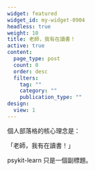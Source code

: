 ```yaml
---
widget: featured
widget_id: my-widget-0904
headless: true
weight: 10
title: 老師，我有在讀書！
active: true
content:
  page_type: post
  count: 0
  order: desc
  filters:
    tag: ""
    category: ""
    publication_type: ""
design:
  view: 1
---
```





個人部落格的核心理念是：

「老師，我有在讀書！」

psykit-learn 只是一個副標題。

